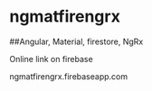 # ngmatfirengrx

##Angular, Material, firestore, NgRx <br />

 Online link on firebase <br />
 
 ngmatfirengrx.firebaseapp.com <br />

